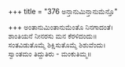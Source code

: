 +++
title = "376 ಅನ್ತಾನುಮಿನ್ತಾನುಮೆನ್ತೊ"

+++
ಅಂತಾನುಮಿಂತಾನುಮೆಂತೊ ನಿನಗಾದಂತೆ।  
ಶಾಂತಿಯನೆ ನೀನರಸು ಮನ ಕೆರಳಿದಂದು॥  
ಸಂತವಿಡುತೊಮ್ಮೆ ಶಿಕ್ಷಿಸುತೊಮ್ಮೆ ಶಿಶುವೆಂದು।  
ಸ್ವಾಂತಮಂ ತಿದ್ದುತಿರು - ಮಂಕುತಿಮ್ಮ॥  
